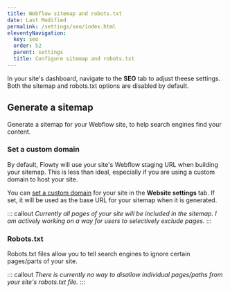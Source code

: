```yaml
---
title: Webflow sitemap and robots.txt
date: Last Modified
permalink: /settings/seo/index.html
eleventyNavigation:
  key: seo
  order: 52
  parent: settings
  title: Configure sitemap and robots.txt
---
```


In your site's dashboard, navigate to the **SEO** tab to adjust theese settings. Both the sitemap and robots.txt options are disabled by default.

## Generate a sitemap
Generate a sitemap for your Webflow site, to help search engines find your content. 

### Set a custom domain
By default, Flowty will use your site's Webflow staging URL when building your sitemap. This is less than ideal, especially if you are using a custom domain to host your site.

You can [set a custom domain](/settings/website/) for your site in the **Website settings** tab. If set, it will be used as the base URL for your sitemap when it is generated.

::: callout
*Currently all pages of your site will be included in the sitemap. I am actively working on a way for users to selectively exclude pages.*
:::

### Robots.txt
Robots.txt files allow you to tell search engines to ignore certain pages/parts of your site.

::: callout
*There is currently no way to disallow individual pages/paths from your site's robots.txt file.*
:::